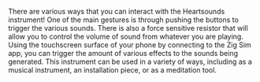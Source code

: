 There are various ways that you can interact with the Heartsounds instrument! One of the main gestures is through pushing the buttons to trigger the various sounds. There is also a force sensitive resistor that will allow you to control the volume of sound from whatever you are playing. Using the touchscreen surface of your phone by connecting to the Zig Sim app, you can trigger the amount of various effects to the sounds being generated. This instrument can be used in a variety of ways, including as a musical instrument, an installation piece, or as a meditation tool.

